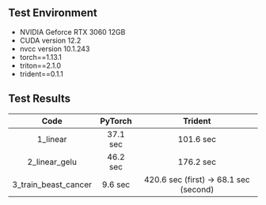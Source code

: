 ## Test Environment
- NVIDIA Geforce RTX 3060 12GB
- CUDA version 12.2
- nvcc version 10.1.243
- torch==1.13.1
- triton==2.1.0
- trident==0.1.1

## Test Results
| Code  | PyTorch  | Trident |
| :---: | :------: | :-----: |
| 1_linear | 37.1 sec | 101.6 sec |
| 2_linear_gelu | 46.2 sec | 176.2 sec |
| 3_train_beast_cancer | 9.6 sec | 420.6 sec (first) -> 68.1 sec (second) |

